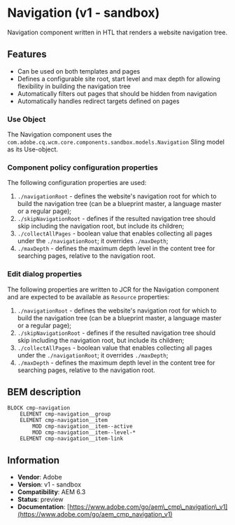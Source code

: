 <!--
Copyright 2017 Adobe Systems Incorporated

Licensed under the Apache License, Version 2.0 (the "License");
you may not use this file except in compliance with the License.
You may obtain a copy of the License at

    http://www.apache.org/licenses/LICENSE-2.0

Unless required by applicable law or agreed to in writing, software
distributed under the License is distributed on an "AS IS" BASIS,
WITHOUT WARRANTIES OR CONDITIONS OF ANY KIND, either express or implied.
See the License for the specific language governing permissions and
limitations under the License.
-->

Navigation (v1 - sandbox)
====
Navigation component written in HTL that renders a website navigation tree.

## Features
* Can be used on both templates and pages
* Defines a configurable site root, start level and max depth for allowing flexibility in building the navigation tree
* Automatically filters out pages that should be hidden from navigation
* Automatically handles redirect targets defined on pages


### Use Object
The Navigation component uses the `com.adobe.cq.wcm.core.components.sandbox.models.Navigation` Sling model as its Use-object.

### Component policy configuration properties
The following configuration properties are used:

1. `./navigationRoot` - defines the website's navigation root for which to build the navigation tree (can be a blueprint master, a language
master or a regular page);
2. `./skipNavigationRoot` - defines if the resulted navigation tree should skip including the navigation root, but include its children;
3. `./collectAllPages` - boolean value that enables collecting all pages under the `./navigationRoot`; it overrides `./maxDepth`;
4. `./maxDepth` - defines the maximum depth level in the content tree for searching pages, relative to the navigation root.

### Edit dialog properties
The following properties are written to JCR for the Navigation component and are expected to be available as `Resource` properties:

1. `./navigationRoot` - defines the website's navigation root for which to build the navigation tree (can be a blueprint master, a language
master or a regular page);
2. `./skipNavigationRoot` - defines if the resulted navigation tree should skip including the navigation root, but include its children;
3. `./collectAllPages` - boolean value that enables collecting all pages under the `./navigationRoot`; it overrides `./maxDepth`;
4. `./maxDepth` - defines the maximum depth level in the content tree for searching pages, relative to the navigation root.

## BEM description
```
BLOCK cmp-navigation
    ELEMENT cmp-navigation__group
    ELEMENT cmp-navigation__item
        MOD cmp-navigation__item--active
        MOD cmp-navigation__item--level-*
    ELEMENT cmp-navigation__item-link
```

## Information
* **Vendor**: Adobe
* **Version**: v1 - sandbox
* **Compatibility**: AEM 6.3
* **Status**: preview
* **Documentation**: [https://www.adobe.com/go/aem\_cmp\_navigation\_v1](https://www.adobe.com/go/aem_cmp_navigation_v1)

